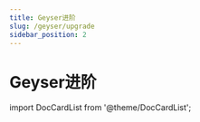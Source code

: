 ```yaml
---
title: Geyser进阶
slug: /geyser/upgrade
sidebar_position: 2
---
```


# Geyser进阶

import DocCardList from '@theme/DocCardList';

<DocCardList />
